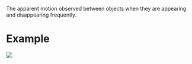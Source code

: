 The apparent motion observed between objects when they are appearing and disappearing frequently.


# Example
[![](https://upload.wikimedia.org/wikipedia/commons/thumb/a/a3/Magniphy8x51ms.gif/220px-Magniphy8x51ms.gif)](https://en.wikipedia.org/wiki/File:Magniphy8x51ms.gif)